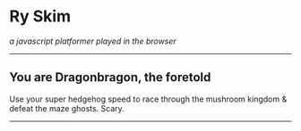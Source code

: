 # Ry Skim
*a javascript platformer played in the browser*
***
## You are Dragonbragon, the foretold
Use your super hedgehog speed to race through the mushroom kingdom & defeat the maze ghosts. Scary.
***
### 
